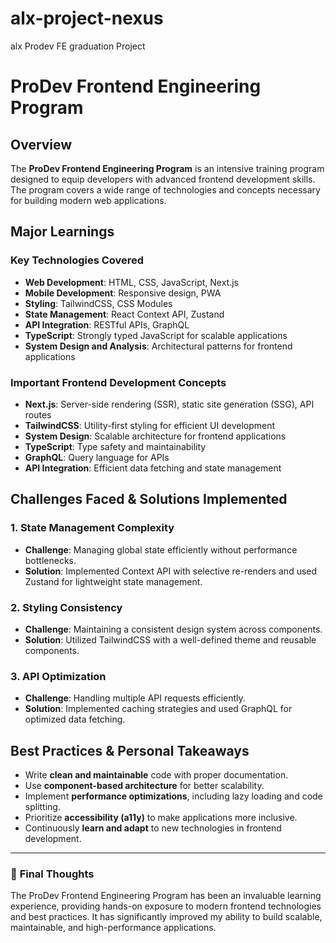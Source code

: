 # alx-project-nexus
alx Prodev FE graduation Project
# ProDev Frontend Engineering Program

## Overview
The **ProDev Frontend Engineering Program** is an intensive training program designed to equip developers with advanced frontend development skills. The program covers a wide range of technologies and concepts necessary for building modern web applications.

## Major Learnings
### Key Technologies Covered
- **Web Development**: HTML, CSS, JavaScript, Next.js
- **Mobile Development**: Responsive design, PWA
- **Styling**: TailwindCSS, CSS Modules
- **State Management**: React Context API, Zustand
- **API Integration**: RESTful APIs, GraphQL
- **TypeScript**: Strongly typed JavaScript for scalable applications
- **System Design and Analysis**: Architectural patterns for frontend applications

### Important Frontend Development Concepts
- **Next.js**: Server-side rendering (SSR), static site generation (SSG), API routes
- **TailwindCSS**: Utility-first styling for efficient UI development
- **System Design**: Scalable architecture for frontend applications
- **TypeScript**: Type safety and maintainability
- **GraphQL**: Query language for APIs
- **API Integration**: Efficient data fetching and state management

## Challenges Faced & Solutions Implemented
### 1. State Management Complexity
- **Challenge**: Managing global state efficiently without performance bottlenecks.
- **Solution**: Implemented Context API with selective re-renders and used Zustand for lightweight state management.

### 2. Styling Consistency
- **Challenge**: Maintaining a consistent design system across components.
- **Solution**: Utilized TailwindCSS with a well-defined theme and reusable components.

### 3. API Optimization
- **Challenge**: Handling multiple API requests efficiently.
- **Solution**: Implemented caching strategies and used GraphQL for optimized data fetching.

## Best Practices & Personal Takeaways
- Write **clean and maintainable** code with proper documentation.
- Use **component-based architecture** for better scalability.
- Implement **performance optimizations**, including lazy loading and code splitting.
- Prioritize **accessibility (a11y)** to make applications more inclusive.
- Continuously **learn and adapt** to new technologies in frontend development.

---
### 🚀 **Final Thoughts**
The ProDev Frontend Engineering Program has been an invaluable learning experience, providing hands-on exposure to modern frontend technologies and best practices. It has significantly improved my ability to build scalable, maintainable, and high-performance applications.


